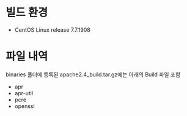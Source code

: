 # 빌드 환경

- CentOS Linux release 7.7.1908

# 파일 내역

binaries 폴더에 등록된 apache2.4_build.tar.gz에는 아래의 Build 파일 포함

- apr
- apr-util
- pcre
- openssl

